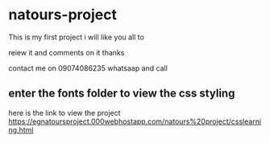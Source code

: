 # natours-project

This is my first project i will like you all to 

reiew it and comments on it thanks

contact me on 09074086235 whatsaap and call


## enter the fonts folder to view the css styling


here is the link to view the project https://egnatoursproject.000webhostapp.com/natours%20project/csslearning.html





